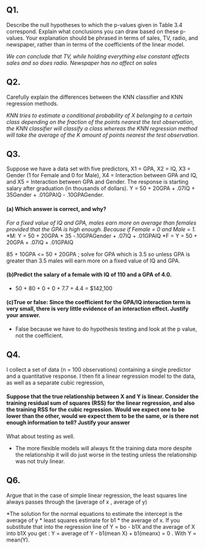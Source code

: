 ## Q1.
Describe the null hypotheses to which the p-values given in Table 3.4 correspond.
Explain what conclusions you can draw based on these p-values.
Your explanation should be phrased in terms of sales, TV, radio, and newspaper, rather than in terms of the coefficients of the linear model.

*We can conclude that TV, while holding everything else constant affects sales and so does radio. Newspaper has no affect on sales*

## Q2.
Carefully explain the differences between the KNN classifier and KNN regression methods.

*KNN tries to estimate a conditional probability of X belonging to a certain class depending on the fraction of the points nearest the test observation, the KNN classifier will classify a class whereas the KNN regression method will take the average of the K amount of points nearest the test observation.*

## Q3.
Suppose we have a data set with five predictors, X1 = GPA, X2 = IQ, X3 = Gender (1 for Female and 0 for Male), X4 = Interaction between GPA and IQ, and X5 = Interaction between GPA and Gender. The response is starting salary after graduation (in thousands of dollars).
Y = 50 + 20GPA + .07IQ + 35Gender + .01GPAIQ - .10GPAGender.

#### (a) Which answer is correct, and why?

*For a fixed value of IQ and GPA, males earn more on average than females provided that the GPA is high enough. Because if Female = 0 and Male = 1.*
*M: Y = 50 + 20GPA + 35 -.10GPAGender + .07IQ + .01GPAIQ 
*F = Y = 50 + 20GPA + .07IQ + .01GPAIQ

85 + 10GPA <= 50 + 20GPA ; solve for GPA which is 3.5 so unless GPA is greater than 3.5 males will earn more on a fixed value of IQ and GPA.

#### (b)Predict the salary of a female with IQ of 110 and a GPA of 4.0.
* 50 + 80 + 0 + 0 + 7.7 + 4.4 = $142,100

#### (c)True or false: Since the coefficient for the GPA/IQ interaction term is very small, there is very little evidence of an interaction effect. Justify your answer.
* False because we have to do hypothesis testing and look at the p value, not the coefficient.

## Q4.
I collect a set of data (n = 100 observations) containing a single predictor and a quantitative response. I then fit a linear regression model to the data, as well as a separate cubic regression,

#### Suppose that the true relationship between X and Y is linear. Consider the training residual sum of squares (RSS) for the linear regression, and also the training RSS for the cubic regression. Would we expect one to be lower than the other, would we expect them to be the same, or is there not enough information to tell? Justify your answer
What about testing as well.
* The more flexible models will always fit the training data more despite the relationship it will do just worse in the testing unless the relationship was not truly linear.

## Q6.
Argue that in the case of simple linear regression, the least squares line always passes through the (average of x , average of y)

*The solution for the normal equations to estimate the intercept is the average of y * least squares estimate for b1 * the average of x.
If you substitute that into the regression line of Y = bo - b1X and the average of X into b1X you get :
Y = average of Y - b1(mean X) + b1(meanx) = 0 . With Y = mean(Y). 


